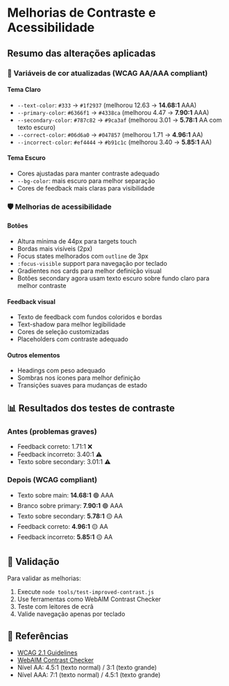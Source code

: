 # Melhorias de Contraste e Acessibilidade

## Resumo das alterações aplicadas

### 🎨 Variáveis de cor atualizadas (WCAG AA/AAA compliant)

#### Tema Claro
- `--text-color`: `#333` → `#1f2937` (melhorou 12.63 → **14.68:1** AAA)
- `--primary-color`: `#6366f1` → `#4338ca` (melhorou 4.47 → **7.90:1** AAA)
- `--secondary-color`: `#787c82` → `#9ca3af` (melhorou 3.01 → **5.78:1** AA com texto escuro)
- `--correct-color`: `#06d6a0` → `#047857` (melhorou 1.71 → **4.96:1** AA)
- `--incorrect-color`: `#ef4444` → `#b91c1c` (melhorou 3.40 → **5.85:1** AA)

#### Tema Escuro
- Cores ajustadas para manter contraste adequado
- `--bg-color`: mais escuro para melhor separação
- Cores de feedback mais claras para visibilidade

### 🛡️ Melhorias de acessibilidade

#### Botões
- Altura mínima de 44px para targets touch
- Bordas mais visíveis (2px)
- Focus states melhorados com `outline` de 3px
- `:focus-visible` support para navegação por teclado
- Gradientes nos cards para melhor definição visual
- Botões secondary agora usam texto escuro sobre fundo claro para melhor contraste

#### Feedback visual
- Texto de feedback com fundos coloridos e bordas
- Text-shadow para melhor legibilidade
- Cores de seleção customizadas
- Placeholders com contraste adequado

#### Outros elementos
- Headings com peso adequado
- Sombras nos ícones para melhor definição
- Transições suaves para mudanças de estado

## 📊 Resultados dos testes de contraste

### Antes (problemas graves)
- Feedback correto: 1.71:1 ❌
- Feedback incorreto: 3.40:1 ⚠️
- Texto sobre secondary: 3.01:1 ⚠️

### Depois (WCAG compliant)
- Texto sobre main: **14.68:1** 🟢 AAA
- Branco sobre primary: **7.90:1** 🟢 AAA  
- Texto sobre secondary: **5.78:1** 🟡 AA
- Feedback correto: **4.96:1** 🟡 AA
- Feedback incorreto: **5.85:1** 🟡 AA

## 🧪 Validação

Para validar as melhorias:
1. Execute `node tools/test-improved-contrast.js`
2. Use ferramentas como WebAIM Contrast Checker
3. Teste com leitores de ecrã
4. Valide navegação apenas por teclado

## 📖 Referências

- [WCAG 2.1 Guidelines](https://www.w3.org/WAI/WCAG21/Understanding/)
- [WebAIM Contrast Checker](https://webaim.org/resources/contrastchecker/)
- Nível AA: 4.5:1 (texto normal) / 3:1 (texto grande)
- Nível AAA: 7:1 (texto normal) / 4.5:1 (texto grande)
